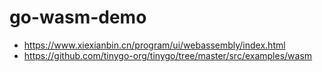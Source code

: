 # go-wasm-demo

- https://www.xiexianbin.cn/program/ui/webassembly/index.html
- https://github.com/tinygo-org/tinygo/tree/master/src/examples/wasm


